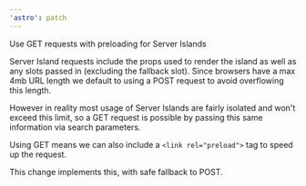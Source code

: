 ```yaml
---
'astro': patch
---
```


Use GET requests with preloading for Server Islands

Server Island requests include the props used to render the island as well as any slots passed in (excluding the fallback slot). Since browsers have a max 4mb URL length we default to using a POST request to avoid overflowing this length.

However in reality most usage of Server Islands are fairly isolated and won't exceed this limit, so a GET request is possible by passing this same information via search parameters.

Using GET means we can also include a `<link rel="preload">` tag to speed up the request.

This change implements this, with safe fallback to POST.

